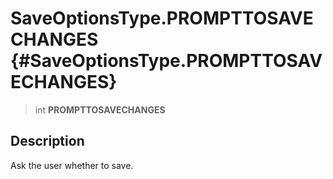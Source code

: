 SaveOptionsType.PROMPTTOSAVECHANGES {#SaveOptionsType.PROMPTTOSAVECHANGES}
===================================

> int **PROMPTTOSAVECHANGES**

Description
-----------

Ask the user whether to save.
